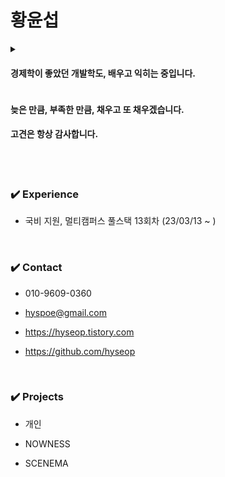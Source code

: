 # 황윤섭
<details>
<summary>

  #### 경제학이 좋았던 개발학도, 배우고 익히는 중입니다.</br>
</summary>
  
  > 세종대학교 경제통상학과 (2015/03 ~ 2019/02) </br>
  > SGI서울보증보험 인턴 (2017/12 ~ 2018/06) </br>
  > 금융권 취업 준비기 (2019/03 ~ 2022/12) </br>
  
  > 국비 지원 멀티캠퍼스 풀스택 개발자 과정 13회차 (2023/03 ~ )
</details>

#### 늦은 만큼, 부족한 만큼, 채우고 또 채우겠습니다. </br>
#### 고견은 항상 감사합니다.
</br>

</br>

### ✔️ Experience

- 국비 지원, 멀티캠퍼스 풀스택 13회차 (23/03/13 ~ )


</br>

### ✔️ Contact

- 010-9609-0360
  
- hyspoe@gmail.com

- https://hyseop.tistory.com

- https://github.com/hyseop

  
</br>

### ✔️ Projects
- 개인

- NOWNESS

- SCENEMA

